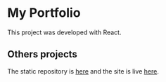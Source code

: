 # My Portfolio

This project was developed with React.

## Others projects

The static repository is [here](https://github.com/flavio247/flavio247.github.io) and the site is live [here](https://flavio247.github.io/).

### 
